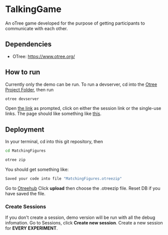 # TalkingGame
An oTree game developed for the purpose of getting participants to communicate with each other. 


## Dependencies
- OTree: https://www.otree.org/

## How to run
Currently only the demo can be run. To run a devserver, cd into the [Otree Project Folder](MatchingFigures/), then run
```sh
otree devserver
```
Open [the link](http://localhost:8000) as prompted, click on either the session link or the single-use links. 
The page should like something like [this](https://github.com/moyasui/TalkingGame/blob/main/Demo/Figure%20Matching%20Game.html).

## Deployment
In your terminal, cd into this git repository, then 
```sh
cd MatchingFigures
```
```sh
otree zip
```
You should get something like:
```sh
Saved your code into file "MatchingFigures.otreezip"
```
Go to
[Otreehub](https://www.otreehub.com/my_projects/)
Click **upload** then choose the .otreezip file. 
Reset DB if you have saved the file.



### Create Sessions
If you don't create a session, demo version will be run with all the debug infomation. 
Go to Sessions, click **Create new session**. Create a new session for **EVERY EXPERIMENT**. 


